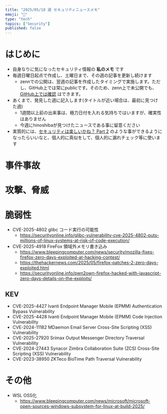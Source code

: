 ```yaml
---
title: "2025/05/18 週 セキュリティニュースメモ"
emoji: "🔖"
type: "tech"
topics: ["Security"]
published: false
---
```


# はじめに
* 自身なりに気になったセキュリティ情報の **私のメモ** です
* 毎週日曜日起点で作成し、土曜日まで、その週の記事を更新し続けます
    * zennでの公開は、翌週の記事を作成したタイミングで実施します。ただし、GitHub上では常にpublicです。そのため、zenn上で未公開でも、[GitHub上では確認](https://github.com/hinoshiba/zenn.dev/tree/main/articles) はできます。
* あくまで、発見した週に記入します(タイトルが近い場合は、最初に見つけた週)
    * 1週間以上前の出来事は、極力日付を入れる気持ちではいますが、確実性はありません
    * 今週にhinoshibaが見つけたニュースである事に留意ください
* 実質的には、[セキュリティは楽しいかね？ Part 2](https://negi.hatenablog.com/) のような事ができるようになったらいいなと、個人的に真似をして、個人的に漏れチェック等に使います

# 事件事故

# 攻撃、脅威

# 脆弱性

* CVE-2025-4802 glibc コード実行の可能性
    * https://securityonline.info/glibc-vulnerability-cve-2025-4802-puts-millions-of-linux-systems-at-risk-of-code-execution/
* CVE-2025-4918 FireFox 領域外メモリ書き込み
    * https://www.bleepingcomputer.com/news/security/mozilla-fixes-firefox-zero-days-exploited-at-hacking-contest/
    * https://thehackernews.com/2025/05/firefox-patches-2-zero-days-exploited.html
    * https://securityonline.info/pwn2own-firefox-hacked-with-javascript-zero-days-details-on-the-exploits/

## KEV

* CVE-2025-4427 Ivanti Endpoint Manager Mobile (EPMM) Authentication Bypass Vulnerability
* CVE-2025-4428 Ivanti Endpoint Manager Mobile (EPMM) Code Injection Vulnerability
* CVE-2024-11182 MDaemon Email Server Cross-Site Scripting (XSS) Vulnerability
* CVE-2025-27920 Srimax Output Messenger Directory Traversal Vulnerability
* CVE-2024-27443 Synacor Zimbra Collaboration Suite (ZCS) Cross-Site Scripting (XSS) Vulnerability
* CVE-2023-38950 ZKTeco BioTime Path Traversal Vulnerability

# その他
* WSL OSS化
    * https://www.bleepingcomputer.com/news/microsoft/microsoft-open-sources-windows-subsystem-for-linux-at-build-2025/
